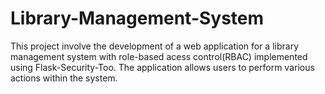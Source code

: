 # Library-Management-System
This project involve the development of a web application for a library management system with role-based acess control(RBAC) implemented using Flask-Security-Too. The application allows users to perform various actions within the system.

